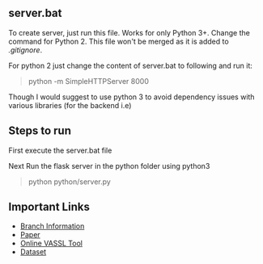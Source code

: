 ## server.bat

To create server, just run this file. Works for only Python 3+. Change the command for Python 2. This file won't be merged as it is added to _.gitignore_.

For python 2 just change the content of server.bat to following and run it:
> python -m SimpleHTTPServer 8000

Though I would suggest to use python 3 to avoid dependency issues with various libraries (for the backend i.e)

## Steps to run

First execute the server.bat file

Next Run the flask server in the python folder using python3
> python python/server.py

## Important Links

* [Branch Information](https://github.com/asu-cse578-f2019/VASSL-team2-Gaurav-Yash-Rajvi-Dhaval-Dhaval/wiki/Branch-Details)
* [Paper](https://arxiv.org/pdf/1907.13319.pdf)
* [Online VASSL Tool](https://vassl.new-dimension.co/)
* [Dataset](http://mib.projects.iit.cnr.it/dataset.html)
